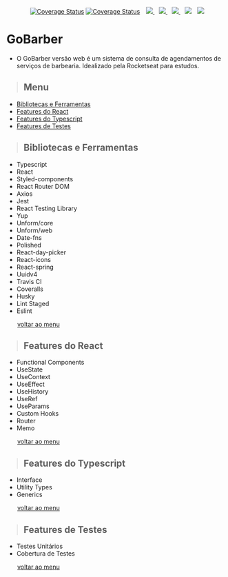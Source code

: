 <p align="center">
<a style="margin-left:10px;" href='https://travis-ci.com/wagnersantos/gobarber-front-end.svg?branch=master'><img src='https://travis-ci.com/wagnersantos/gobarber-front-end.svg?branch=master' alt='Coverage Status' /></a>
<a href='https://coveralls.io/github/wagnersantos/gobarber-front-end?branch=master'><img src='https://coveralls.io/repos/github/wagnersantos/gobarber-front-end/badge.svg?branch=master' alt='Coverage Status' /></a>
<a href="https://img.shields.io/badge/code%20style-Airbnb-brightgreen">
<img style="margin-left:10px;" src="https://img.shields.io/badge/code%20style-Airbnb-brightgreen" />
</a>
<a href="https://img.shields.io/badge/license-MIT-green">
<img style="margin-left:10px;" src="https://img.shields.io/badge/license-MIT-green" />
</a>
<a href="https://img.shields.io/github/wagnersantos/gobarber-front-end">
<img style="margin-left:10px;" src="https://img.shields.io/github/languages/count/wagnersantos/gobarber-front-end" />
</a>
<a style="margin-left:10px;" href="https://opensource.org/"><img src="https://badges.frapsoft.com/os/v1/open-source.svg?v=103" /></a>
<a href="https://img.shields.io/github/wagnersantos/gobarber-front-end">
<img style="margin-left:10px;" src="https://img.shields.io/github/package-json/v/wagnersantos/gobarber-front-end">
</a>
</p>

# **GoBarber**

- O GoBarber versão web é um sistema de consulta de agendamentos de serviços de barbearia. Idealizado pela Rocketseat para estudos.

> ## Menu

<ul>
  <li><a href="#bibliotecas-e-ferramentas">Bibliotecas e Ferramentas</a></li>
  <li><a href="#features-do-react">Features do React</a></li>
  <li><a href="#features-do-typescript">Features do Typescript</a></li>
  <li><a href="#features-de-testes">Features de Testes</a></li>
</ul>

> ## Bibliotecas e Ferramentas

- Typescript
- React
- Styled-components
- React Router DOM
- Axios
- Jest
- React Testing Library
- Yup
- Unform/core
- Unform/web
- Date-fns
- Polished
- React-day-picker
- React-icons
- React-spring
- Uuidv4
- Travis CI
- Coveralls
- Husky
- Lint Staged
- Eslint

<span style="margin:0 25px;"><a href="#menu">voltar ao menu</a></span>

> ## Features do React

- Functional Components
- UseState
- UseContext
- UseEffect
- UseHistory
- UseRef
- UseParams
- Custom Hooks
- Router
- Memo

<span style="margin:0 25px;"><a href="#menu">voltar ao menu</a></span>

> ## Features do Typescript

- Interface
- Utility Types
- Generics

<span style="margin:0 25px;"><a href="#menu">voltar ao menu</a></span>

> ## Features de Testes

- Testes Unitários
- Cobertura de Testes

<span style="margin:0 25px;"><a href="#menu">voltar ao menu</a></span>
